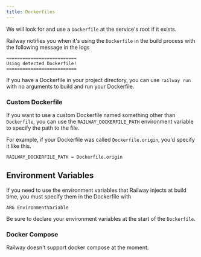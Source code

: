 ```yaml
---
title: Dockerfiles
---
```


We will look for and use a `Dockerfile` at the service's root if it exists.

Railway notifies you when it's using the `Dockerfile` in the build process with the following message in the logs

```shell
==========================
Using detected Dockerfile!
==========================
```

If you have a Dockerfile in your project directory, you can use `railway run`
with no arguments to build and run your Dockerfile.

### Custom Dockerfile

If you want to use a custom Dockerfile named something other than `Dockerfile`, you can use the
`RAILWAY_DOCKERFILE_PATH` environment variable to specify the path to the file.

For example, if your Dockerfile was called `Dockerfile.origin`, you'd specify it like this.

```
RAILWAY_DOCKERFILE_PATH = Dockerfile.origin
```

## Environment Variables

If you need to use the environment variables that Railway injects at build time,
you must specify them in the Dockerfile with

```
ARG EnvironmentVariable
```

Be sure to declare your environment variables at the start of the `Dockerfile`.

### Docker Compose

Railway doesn't support docker compose at the moment.
